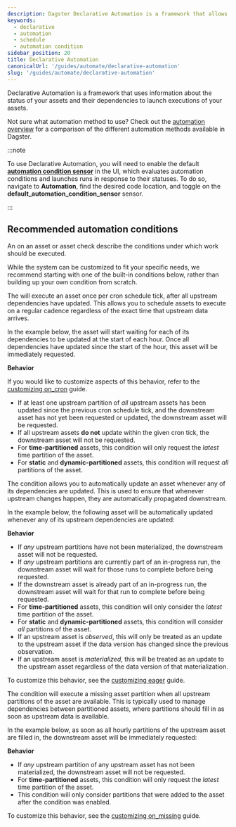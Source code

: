 ```yaml
---
description: Dagster Declarative Automation is a framework that allows you to access information about events that impact the status of your assets, and the dependencies between them.
keywords:
  - declarative
  - automation
  - schedule
  - automation condition
sidebar_position: 20
title: Declarative Automation
canonicalUrl: '/guides/automate/declarative-automation'
slug: '/guides/automate/declarative-automation'
---
```


Declarative Automation is a framework that uses information about the status of your assets and their dependencies to launch executions of your assets.

Not sure what automation method to use? Check out the [automation overview](/guides/automate) for a comparison of the different automation methods available in Dagster.

:::note

To use Declarative Automation, you will need to enable the default **[automation condition sensor](/guides/automate/declarative-automation/automation-condition-sensors)** in the UI, which evaluates automation conditions and launches runs in response to their statuses. To do so, navigate to **Automation**, find the desired code location, and toggle on the **default_automation_condition_sensor** sensor.

:::

## Recommended automation conditions

An <PyObject section="assets" module="dagster" object="AutomationCondition" /> on an asset or asset check describe the conditions under which work should be executed.

While the system can be customized to fit your specific needs, we recommend starting with one of the built-in conditions below, rather than building up your own condition from scratch.

<Tabs>
  <TabItem value="on_cron" label="on_cron" default>

The <PyObject section="assets" module="dagster" object="AutomationCondition.on_cron" /> will execute an asset once per cron schedule tick, after all upstream dependencies have updated. This allows you to schedule assets to execute on a regular cadence regardless of the exact time that upstream data arrives.

In the example below, the asset will start waiting for each of its dependencies to be updated at the start of each hour. Once all dependencies have updated since the start of the hour, this asset will be immediately requested.

<CodeExample
  path="docs_snippets/docs_snippets/concepts/declarative_automation/on_cron/basic.py"
  title="src/<project_name>/defs/assets.py"
/>

**Behavior**

If you would like to customize aspects of this behavior, refer to the [customizing on_cron](/guides/automate/declarative-automation/customizing-automation-conditions/customizing-on-cron-condition) guide.

- If at least one upstream partition of _all_ upstream assets has been updated since the previous cron schedule tick, and the downstream asset has not yet been requested or updated, the downstream asset will be requested.
- If all upstream assets **do not** update within the given cron tick, the downstream asset will not be requested.
- For **time-partitioned** assets, this condition will only request the _latest_ time partition of the asset.
- For **static** and **dynamic-partitioned** assets, this condition will request _all_ partitions of the asset.

</TabItem>

<TabItem value="eager" label="eager">

The <PyObject section="assets" module="dagster" object="AutomationCondition.eager" /> condition allows you to automatically update an asset whenever any of its dependencies are updated. This is used to ensure that whenever upstream changes happen, they are automatically propagated downstream.

In the example below, the following asset will be automatically updated whenever any of its upstream dependencies are updated:

<CodeExample
  path="docs_snippets/docs_snippets/concepts/declarative_automation/eager/basic.py"
  title="src/<project_name>/defs/assets.py"
/>

**Behavior**

- If _any_ upstream partitions have not been materialized, the downstream asset will not be requested.
- If _any_ upstream partitions are currently part of an in-progress run, the downstream asset will wait for those runs to complete before being requested.
- If the downstream asset is already part of an in-progress run, the downstream asset will wait for that run to complete before being requested.
- For **time-partitioned** assets, this condition will only consider the _latest_ time partition of the asset.
- For **static** and **dynamic-partitioned** assets, this condition will consider _all_ partitions of the asset.
- If an upstream asset is _observed_, this will only be treated as an update to the upstream asset if the data version has changed since the previous observation.
- If an upstream asset is _materialized_, this will be treated as an update to the upstream asset regardless of the data version of that materialization.

To customize this behavior, see the [customizing eager](/guides/automate/declarative-automation/customizing-automation-conditions/customizing-eager-condition) guide.

</TabItem>

  <TabItem value="on_missing" label="on_missing">

The <PyObject section="assets" module="dagster" object="AutomationCondition.on_missing" /> condition will execute a missing asset partition when all upstream partitions of the asset are available. This is typically used to manage dependencies between partitioned assets, where partitions should fill in as soon as upstream data is available.

In the example below, as soon as all hourly partitions of the upstream asset are filled in, the downstream asset will be immediately requested:

<CodeExample
  path="docs_snippets/docs_snippets/concepts/declarative_automation/on_missing/basic.py"
  title="src/<project_name>/defs/assets.py"
/>

**Behavior**

- If _any_ upstream partition of any upstream asset has not been materialized, the downstream asset will not be requested.
- For **time-partitioned** assets, this condition will only request the _latest_ time partition of the asset.
- This condition will only consider partitions that were added to the asset after the condition was enabled.

To customize this behavior, see the [customizing on_missing](/guides/automate/declarative-automation/customizing-automation-conditions/customizing-on-missing-condition) guide.

</TabItem>

</Tabs>
